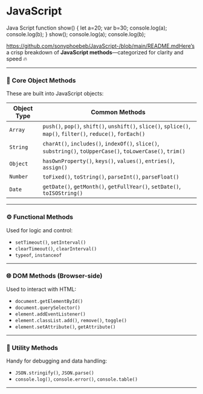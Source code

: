 # JavaScript
Java Script
function show() {
    let a=20;
    var b=30;
    console.log(a);
    console.log(b);
}
show();
console.log(a);
console.log(b);


https://github.com/sonyphoebeb/JavaScript-/blob/main/README.mdHere’s a crisp breakdown of **JavaScript methods**—categorized for clarity and speed 🔥

---

### 🧠 Core Object Methods
These are built into JavaScript objects:

| Object Type | Common Methods |
|-------------|----------------|
| `Array`     | `push()`, `pop()`, `shift()`, `unshift()`, `slice()`, `splice()`, `map()`, `filter()`, `reduce()`, `forEach()` |
| `String`    | `charAt()`, `includes()`, `indexOf()`, `slice()`, `substring()`, `toUpperCase()`, `toLowerCase()`, `trim()` |
| `Object`    | `hasOwnProperty()`, `keys()`, `values()`, `entries()`, `assign()` |
| `Number`    | `toFixed()`, `toString()`, `parseInt()`, `parseFloat()` |
| `Date`      | `getDate()`, `getMonth()`, `getFullYear()`, `setDate()`, `toISOString()` |

---

### ⚙️ Functional Methods
Used for logic and control:

- `setTimeout()`, `setInterval()`
- `clearTimeout()`, `clearInterval()`
- `typeof`, `instanceof`

---

### 🌐 DOM Methods (Browser-side)
Used to interact with HTML:

- `document.getElementById()`
- `document.querySelector()`
- `element.addEventListener()`
- `element.classList.add()`, `remove()`, `toggle()`
- `element.setAttribute()`, `getAttribute()`

---

### 🧪 Utility Methods
Handy for debugging and data handling:

- `JSON.stringify()`, `JSON.parse()`
- `console.log()`, `console.error()`, `console.table()`

---







